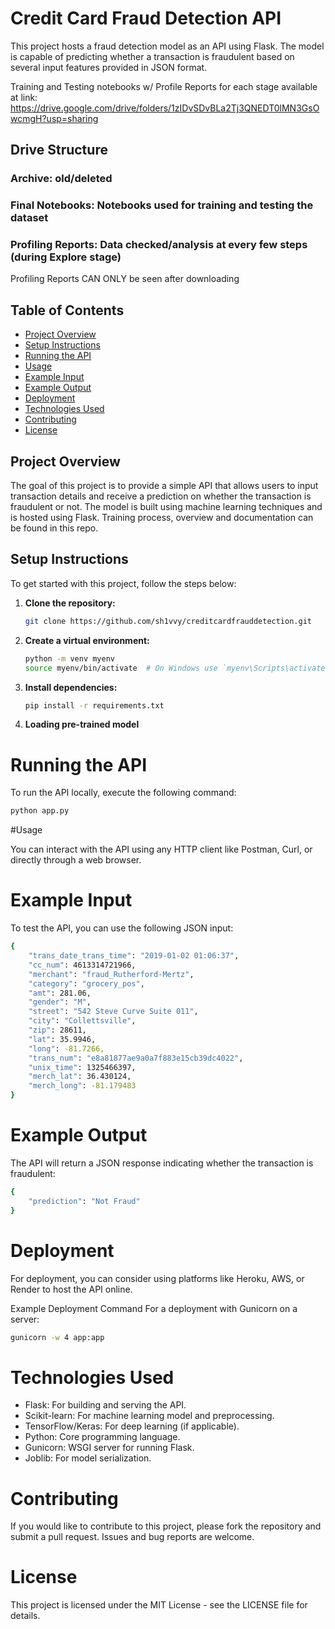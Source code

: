 # Credit Card Fraud Detection API

This project hosts a fraud detection model as an API using Flask. The model is capable of predicting whether a transaction is fraudulent based on several input features provided in JSON format.

Training and Testing notebooks w/ Profile Reports for each stage available at link: https://drive.google.com/drive/folders/1zIDvSDvBLa2Tj3QNEDT0lMN3GsOwcmgH?usp=sharing
## Drive Structure
### Archive: old/deleted
### Final Notebooks: Notebooks used for training and testing the dataset
### Profiling Reports: Data checked/analysis at every few steps (during Explore stage)

Profiling Reports CAN ONLY be seen after downloading

## Table of Contents

- [Project Overview](#project-overview)
- [Setup Instructions](#setup-instructions)
- [Running the API](#running-the-api)
- [Usage](#usage)
- [Example Input](#example-input)
- [Example Output](#example-output)
- [Deployment](#deployment)
- [Technologies Used](#technologies-used)
- [Contributing](#contributing)
- [License](#license)

## Project Overview

The goal of this project is to provide a simple API that allows users to input transaction details and receive a prediction on whether the transaction is fraudulent or not. The model is built using machine learning techniques and is hosted using Flask. Training process, overview and documentation can be found in this repo.

## Setup Instructions

To get started with this project, follow the steps below:

1. **Clone the repository:**
   ```bash
   git clone https://github.com/sh1vvy/creditcardfrauddetection.git
   
2. **Create a virtual environment:**
   ```bash
   python -m venv myenv
   source myenv/bin/activate  # On Windows use `myenv\Scripts\activate`

3. **Install dependencies:**
   ```bash
   pip install -r requirements.txt

4. **Loading pre-trained model**


# **Running the API**

To run the API locally, execute the following command:

   ```bash
   python app.py
   ```


#Usage

You can interact with the API using any HTTP client like Postman, Curl, or directly through a web browser.

# Example Input
To test the API, you can use the following JSON input:
```bash
{
    "trans_date_trans_time": "2019-01-02 01:06:37",
    "cc_num": 4613314721966,
    "merchant": "fraud_Rutherford-Mertz",
    "category": "grocery_pos",
    "amt": 281.06,
    "gender": "M",
    "street": "542 Steve Curve Suite 011",
    "city": "Collettsville",
    "zip": 28611,
    "lat": 35.9946,
    "long": -81.7266,
    "trans_num": "e8a81877ae9a0a7f883e15cb39dc4022",
    "unix_time": 1325466397,
    "merch_lat": 36.430124,
    "merch_long": -81.179483
}
```

# Example Output
The API will return a JSON response indicating whether the transaction is fraudulent:

```bash
{
    "prediction": "Not Fraud"
}
```

# Deployment
For deployment, you can consider using platforms like Heroku, AWS, or Render to host the API online.

Example Deployment Command
For a deployment with Gunicorn on a server:

```bash
gunicorn -w 4 app:app
```

# Technologies Used
- Flask: For building and serving the API.
- Scikit-learn: For machine learning model and preprocessing.
- TensorFlow/Keras: For deep learning (if applicable).
- Python: Core programming language.
- Gunicorn: WSGI server for running Flask.
- Joblib: For model serialization.

# Contributing
If you would like to contribute to this project, please fork the repository and submit a pull request. Issues and bug reports are welcome.

# License
This project is licensed under the MIT License - see the LICENSE file for details.
